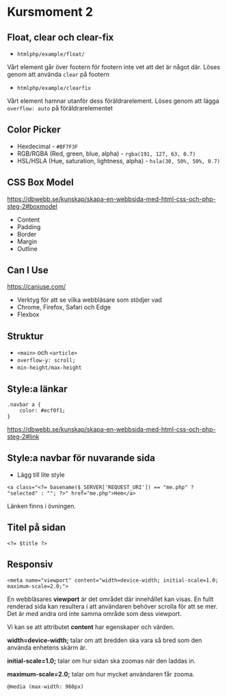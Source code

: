 # Kursmoment 2

## Float, clear och clear-fix

* `htmlphp/example/float/`

Vårt element går över footern för footern inte vet att det är något där. Löses genom att använda `clear` på footern

* `htmlphp/example/clearfix`

Vårt element hamnar utanför dess föräldrarelement. Löses genom att lägga `overflow: auto` på föräldrarelementet

## Color Picker

* Hexdecimal - `#BF7F3F`
* RGB/RGBA (Red, green, blue, alpha) - `rgba(191, 127, 63, 0.7)`
* HSL/HSLA (Hue, saturation, lightness, alpha) - `hsla(30, 50%, 50%, 0.7)`

## CSS Box Model

https://dbwebb.se/kunskap/skapa-en-webbsida-med-html-css-och-php-steg-2#boxmodel

* Content
* Padding
* Border
* Margin
* Outline

## Can I Use

https://caniuse.com/

* Verktyg för att se vilka webbläsare som stödjer vad
* Chrome, Firefox, Safari och Edge
* Flexbox

## Struktur

* `<main>` och `<article>`
* `overflow-y: scroll;`
* `min-height/max-height`

## Style:a länkar

```
.navbar a {
    color: #ecf0f1;
}
```

https://dbwebb.se/kunskap/skapa-en-webbsida-med-html-css-och-php-steg-2#link

## Style:a navbar för nuvarande sida

* Lägg till lite style

```
<a class="<?= basename($_SERVER['REQUEST_URI']) == "me.php" ? "selected" : ""; ?>" href="me.php">Hem</a>
```

Länken finns i övningen.

## Titel på sidan

`<?= $title ?> `

## Responsiv

`<meta name="viewport" content="width=device-width; initial-scale=1.0; maximum-scale=2.0;">`

En webbläsares **viewport** är det området där innehållet kan visas. En fullt renderad sida kan resultera i att användaren behöver scrolla för att se mer. Det är med andra ord inte samma område som dess viewport.

Vi kan se att attributet **content** har egenskaper och värden.

**width=device-width;** talar om att bredden ska vara så bred som den använda enhetens skärm är.

**initial-scale=1.0;** talar om hur sidan ska zoomas när den laddas in.

**maximum-scale=2.0;** talar om hur mycket användaren får zooma.

`@media (max-width: 960px)`
